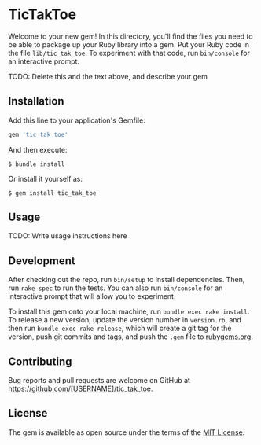 # TicTakToe

Welcome to your new gem! In this directory, you'll find the files you need to be able to package up your Ruby library into a gem. Put your Ruby code in the file `lib/tic_tak_toe`. To experiment with that code, run `bin/console` for an interactive prompt.

TODO: Delete this and the text above, and describe your gem

## Installation

Add this line to your application's Gemfile:

```ruby
gem 'tic_tak_toe'
```

And then execute:

    $ bundle install

Or install it yourself as:

    $ gem install tic_tak_toe

## Usage

TODO: Write usage instructions here

## Development

After checking out the repo, run `bin/setup` to install dependencies. Then, run `rake spec` to run the tests. You can also run `bin/console` for an interactive prompt that will allow you to experiment.

To install this gem onto your local machine, run `bundle exec rake install`. To release a new version, update the version number in `version.rb`, and then run `bundle exec rake release`, which will create a git tag for the version, push git commits and tags, and push the `.gem` file to [rubygems.org](https://rubygems.org).

## Contributing

Bug reports and pull requests are welcome on GitHub at https://github.com/[USERNAME]/tic_tak_toe.


## License

The gem is available as open source under the terms of the [MIT License](https://opensource.org/licenses/MIT).

